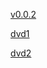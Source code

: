 [v0.0.2](https://github.com/littleflute/Metropolis/edit/master/README.md)

[dvd1](1g0190/dvd1)

[dvd2](1g0190/dvd2)
